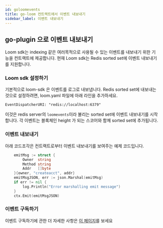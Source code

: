 ```yaml
---
id: goloomevents
title: go-loom 컨트랙트에서 이벤트 내보내기
sidebar_label: 이벤트 내보내기
---
```

## go-plugin 으로 이벤트 내보내기

Loom sdk는 indexing 같은 여러목적으로 사용될 수 있는 이벤트를 내보내기 위한 기능을 컨트랙트에 제공합니다. 현재 Loom sdk는 Redis sorted set에 이벤트 내보내기를 지원합니다.

### Loom sdk 설정하기

기본적으로 loom-sdk 은 이벤트를 로그로 내보냅니다. Redis sorted set에 내보내는 것으로 설정하려면, loom.yaml 파일에 아래 라인을 추가하세요.

    EventDispatcherURI: "redis://localhost:6379"
    

이것은 redis server의 `loomevents`이라 불리는 sorted set에 이벤트 내보내기를 시작합니다. 각 이벤트는 블록체인 height 가 되는 스코어와 함께 sorted set에 추가됩니다. 

### 이벤트 내보내기

아래 코드조각은 컨트랙트로부터 이벤트 내보내기를 보여주는 예제 코드입니다.

```go
    emitMsg := struct {
        Owner  string
        Method string
        Addr   []byte
    }{owner, "createacct", addr}
    emitMsgJSON, err := json.Marshal(emitMsg)
    if err != nil {
        log.Println("Error marshalling emit message")
    }
    ctx.Emit(emitMsgJSON)
```

### 이벤트 구독하기

이벤트 구독하기에 관한 더 자세한 사항은 [이 페이지](loomevents.html)를 보세요